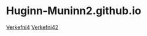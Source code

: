 # Huginn-Muninn2.github.io
[Verkefni4](/verkefni4/index.html)
[Verkefni42](/verkefni4/verkefni53.html)

